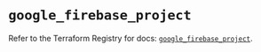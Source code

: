 # `google_firebase_project`

Refer to the Terraform Registry for docs: [`google_firebase_project`](https://registry.terraform.io/providers/hashicorp/google-beta/6.34.1/docs/resources/google_firebase_project).
